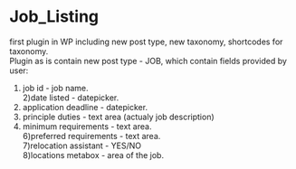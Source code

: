# Job_Listing</br>
first plugin in WP including new post type, new taxonomy, shortcodes for taxonomy. </br> 
Plugin as is contain new post type - JOB, which contain fields provided by user:</br>
1) job id - job name.</br>
2)date listed - datepicker.</br>
3) application deadline - datepicker.</br>
4) principle duties - text area (actualy job description)</br>
5) minimum requirements - text area.</br>
6)preferred requirements - text area.</br>
7)relocation assistant - YES/NO</br>
8)locations metabox - area of the job.</br>
